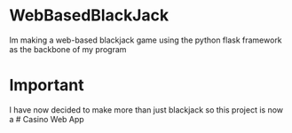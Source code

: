 # WebBasedBlackJack
Im making a web-based blackjack game using the python flask framework as the backbone of my program

# Important
I have now decided to make more than just blackjack so this project is now a # Casino Web App
